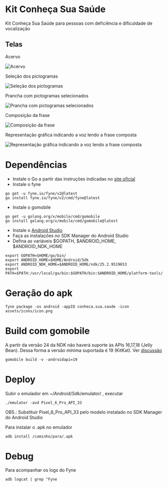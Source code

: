 # Kit Conheça Sua Saúde
Kit Conheça Sua Saúde para pessoas com deficiência e dificuldade de vocalização

## Telas

Acervo

![Acervo](./assets/screenshots/Acervo.png)

Seleção dos pictogramas

![Seleção dos pictogramas](./assets/screenshots/Selecao.png)

Prancha com pictogramas selecionados

![Prancha com pictogramas selecionados](./assets/screenshots/Prancha.png)

Composição da frase

![Composição da frase](./assets/screenshots/CompFrase.png)

Representação gráfica indicando a voz lendo a frase composta

![Representação gráfica indicando a voz lendo a frase composta](./assets/screenshots/RepGraficaSom.png)

# Dependências

- Instale o Go a partir das instruções indicadas no [site oficial](https://go.dev/doc/install)
- Instale o fyne 

```
go get -u fyne.io/fyne/v2@latest
go install fyne.io/fyne/v2/cmd/fyne@latest

```
- Instale o gomobile

```
go get -u golang.org/x/mobile/cmd/gomobile
go install golang.org/x/mobile/cmd/gomobile@latest
```

- Instale o [Android Studio](https://developer.android.com/studio?gclid=CjwKCAjw9J2iBhBPEiwAErwpebXq0FBhXqHl31GT0I3iap_P7QUwcb9LBByaPrUI5BjT0T90DRkxORoCG8cQAvD_BwE&gclsrc=aw.ds)
- Faça as instalações no SDK Manager do Android Studio
- Defina as variáveis $GOPATH, $ANDROID_HOME, $ANDROID_NDK_HOME 


```
export GOPATH=$HOME/go/bin/
export ANDROID_HOME=$HOME/Android/Sdk
export ANDROID_NDK_HOME=$ANDROID_HOME/ndk/25.2.9519653
export PATH=$PATH:/usr/local/go/bin:$GOPATH/bin:$ANDROID_HOME/platform-tools/
```


# Geração do apk

```
fyne package -os android -appID conheca.sua.saude -icon assets/icons/icon.png
```

# Build com gomobile

A partir da versão 24 da NDK não haverá suporte às APIs 16,17,18 (Jelly Bean). Dessa forma a versão mínima suportada é 19 (KitKat). Ver [discussão](https://groups.google.com/g/golang-nuts/c/O9EMK3mMk9Y)

```
gomobile build -v -androidapi=19
```

# Deploy

Subir o emulador em ~/Android/Sdk/emulator/ , executar

```
./emulator -avd Pixel_6_Pro_API_33
```

OBS.: Substituir Pixel_6_Pro_API_33 pelo modelo instalado no SDK Manager do Android Studio

Para instalar o .apk no emulador

```
adb install /caminho/para/.apk
```

# Debug

Para acompanhar os logs do Fyne

```
adb logcat | grep "Fyne
```
